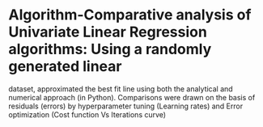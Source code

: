 # Algorithm-Comparative analysis of Univariate Linear Regression algorithms: Using a randomly generated linear 
dataset, approximated the best fit line using both the analytical and numerical approach (in Python). Comparisons were 
drawn on the basis of residuals (errors) by hyperparameter tuning (Learning rates) and Error optimization (Cost function 
Vs Iterations curve)
